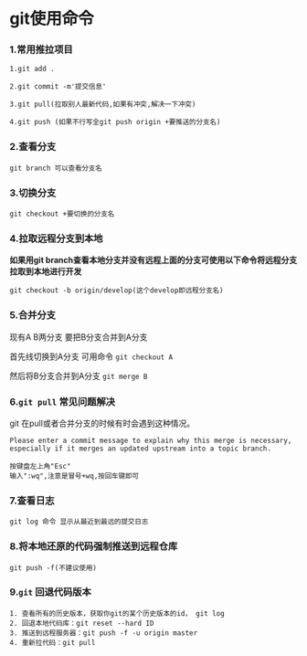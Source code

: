 # git使用命令

### 1.常用推拉项目

```
1.git add .

2.git commit -m'提交信息'

3.git pull(拉取别人最新代码,如果有冲突,解决一下冲突)

4.git push (如果不行写全git push origin +要推送的分支名)
```

### 2.查看分支

`git branch 可以查看分支名`

### 3.切换分支

`git checkout +要切换的分支名`

### 4.拉取远程分支到本地

**如果用git branch查看本地分支并没有远程上面的分支可使用以下命令将远程分支拉取到本地进行开发**

`git checkout -b origin/develop(这个develop即远程分支名)`

### 5.合并分支

现有A B两分支 要把B分支合并到A分支

首先线切换到A分支 可用命令 `git checkout A `

然后将B分支合并到A分支 `git merge B`

### 6.`git pull` 常见问题解决

git 在pull或者合并分支的时候有时会遇到这种情况。

```
Please enter a commit message to explain why this merge is necessary,
especially if it merges an updated upstream into a topic branch.
```

```
按键盘左上角"Esc"
输入":wq",注意是冒号+wq,按回车键即可
```

### 7.查看日志

```
git log 命令 显示从最近到最远的提交日志
```

### 8.将本地还原的代码强制推送到远程仓库

```
git push -f(不建议使用)
```

### 9.`git` 回退代码版本

```
1. 查看所有的历史版本，获取你git的某个历史版本的id， git log
2. 回退本地代码库：git reset --hard ID
3. 推送到远程服务器：git push -f -u origin master
4. 重新拉代码：git pull
```



